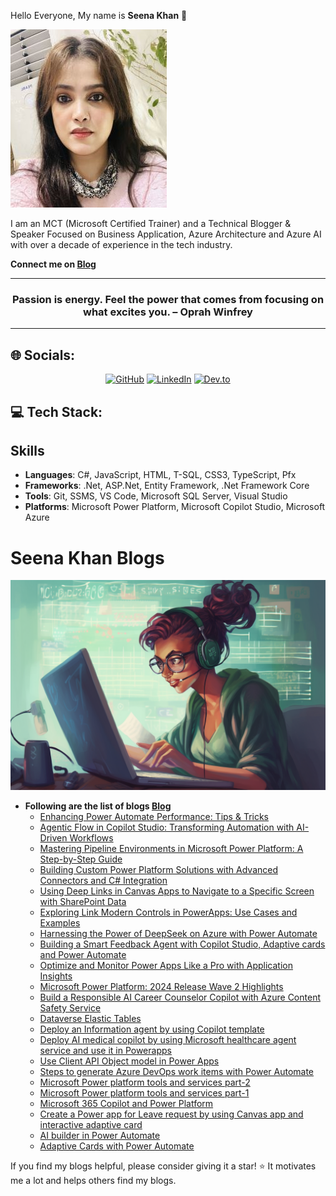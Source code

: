 Hello Everyone, My name is **Seena Khan** 👋

![](/Seena13.jpg)

I am an MCT (Microsoft Certified Trainer) and a Technical Blogger & Speaker Focused on Business Application, Azure Architecture and Azure AI with over a decade of experience in the tech industry.

**Connect me on [Blog](https://dev.to/seenakhan)**

---

<h3 quote align='center'>Passion is energy. Feel the power that comes from focusing on what excites you.
– Oprah Winfrey</h3 quote>

---

## 🌐 Socials:

<p align="center">
  <a href="https://github.com/seenakhan">
  <img src="https://img.shields.io/badge/GitHub-100000?style=for-the-badge&logo=github&logoColor=white" alt="GitHub"></a>
  <a href="https://www.linkedin.com/in/seena-khan-ab1b29123/">
  <img src="https://img.shields.io/badge/linkedin-%230077B5.svg?style=for-the-badge&logo=linkedin&logoColor=white" alt="LinkedIn"></a>
  <a href="https://dev.to/seenakhan">
  <img src="https://img.shields.io/badge/Dev.to-000000?style=for-the-badge&logo=Dev.to&logoColor=#d16c06" alt="Dev.to"></a>
  </p>
  
  
## 💻 Tech Stack:

## Skills
- **Languages**: C#, JavaScript, HTML, T-SQL, CSS3, TypeScript, Pfx
- **Frameworks**: .Net, ASP.Net, Entity Framework, .Net Framework Core
- **Tools**: Git, SSMS, VS Code, Microsoft SQL Server, Visual Studio
- **Platforms**: Microsoft Power Platform, Microsoft Copilot Studio, Microsoft Azure 

# Seena Khan Blogs

![](AI.png)

- **Following are the list of blogs [Blog](https://dev.to/seenakhan)**
    - [Enhancing Power Automate Performance: Tips & Tricks](https://dev.to/seenakhan/enhancing-power-automate-performance-tips-tricks-32fd)
    - [Agentic Flow in Copilot Studio: Transforming Automation with AI-Driven Workflows](https://dev.to/seenakhan/agentic-flow-in-copilot-studio-transforming-automation-with-ai-driven-workflows-a1e)
    - [Mastering Pipeline Environments in Microsoft Power Platform: A Step-by-Step Guide](https://dev.to/seenakhan/mastering-pipeline-environments-in-microsoft-power-platform-a-step-by-step-guide-4o36)
    - [Building Custom Power Platform Solutions with Advanced Connectors and C# Integration](https://dev.to/seenakhan/building-custom-power-platform-solutions-with-advanced-connectors-and-c-integration-3ddj)
    - [Using Deep Links in Canvas Apps to Navigate to a Specific Screen with SharePoint Data](https://dev.to/seenakhan/using-deep-links-in-canvas-apps-to-navigate-to-a-specific-screen-with-sharepoint-data-3o35)
    - [Exploring Link Modern Controls in PowerApps: Use Cases and Examples](https://dev.to/seenakhan/exploring-link-modern-controls-in-powerapps-use-cases-and-examples-4j4l)
    - [Harnessing the Power of DeepSeek on Azure with Power Automate](https://dev.to/seenakhan/harnessing-the-power-of-deepseek-on-azure-with-power-automate-jdl)
    - [Building a Smart Feedback Agent with Copilot Studio, Adaptive cards and Power Automate](https://dev.to/seenakhan/building-a-smart-feedback-agent-with-copilot-studio-adaptive-cards-and-power-automate-34id)
    - [Optimize and Monitor Power Apps Like a Pro with Application Insights](https://dev.to/seenakhan/optimize-and-monitor-power-apps-like-a-pro-with-application-insights-20k3)
    - [Microsoft Power Platform: 2024 Release Wave 2 Highlights](https://dev.to/seenakhan/microsoft-power-platform-2024-release-wave-2-plan-29c8)
    - [Build a Responsible AI Career Counselor Copilot with Azure Content Safety Service](https://dev.to/seenakhan/build-a-responsible-ai-career-counselor-copilot-with-azure-content-safety-service-2ik2)
    - [Dataverse Elastic Tables](https://dev.to/seenakhan/dataverse-elastic-tables-570o)
    - [Deploy an Information agent by using Copilot template](https://dev.to/seenakhan/deploy-an-information-agent-by-using-copilot-template-4edh)
    - [Deploy AI medical copilot by using Microsoft healthcare agent service and use it in Powerapps](https://dev.to/seenakhan/deploy-ai-medical-copilot-and-access-it-to-powerapps-50mk)
    - [Use Client API Object model in Power Apps](https://dev.to/seenakhan/use-client-api-object-model-in-power-apps-2odh)
    - [Steps to generate Azure DevOps work items with Power Automate](https://dev.to/seenakhan/steps-to-generate-azure-devops-work-items-with-power-automate-34af)
    - [Microsoft Power platform tools and services part-2](https://dev.to/seenakhan/microsoft-power-platform-tools-and-services-part-2-1hp0)
    - [Microsoft Power platform tools and services part-1](https://dev.to/seenakhan/microsoft-power-platform-tools-and-services-589j)
    - [Microsoft 365 Copilot and Power Platform](https://dev.to/seenakhan/microsoft-365-copilot-and-power-platform-1all)
    - [Create a Power app for Leave request by using Canvas app and interactive adaptive card](https://dev.to/seenakhan/create-a-power-app-for-leave-request-by-using-canvas-app-and-interactive-adaptive-card-3ik5)
    - [AI builder in Power Automate](https://dev.to/seenakhan/ai-builder-in-power-automate-5f13)
    - [Adaptive Cards with Power Automate](https://dev.to/seenakhan/adaptive-cards-with-power-automate-5bcm)
  
If you find my blogs helpful, please consider giving it a star! :star: It motivates me a lot and helps others find my blogs.




